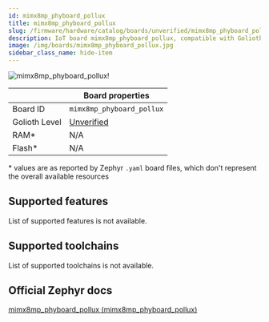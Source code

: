 ```yaml
---
id: mimx8mp_phyboard_pollux
title: mimx8mp_phyboard_pollux
slug: /firmware/hardware/catalog/boards/unverified/mimx8mp_phyboard_pollux
description: IoT board mimx8mp_phyboard_pollux, compatible with Golioth at unverified level.
image: /img/boards/mimx8mp_phyboard_pollux.jpg
sidebar_class_name: hide-item
---
```


[//]: # (This is an auto-generated file, do not edit! Changes to it will be lost upon re-generation)

![mimx8mp_phyboard_pollux!](/img/boards/mimx8mp_phyboard_pollux.jpg "mimx8mp_phyboard_pollux")

|                | Board properties     |
| -------------  | -------------------- |
| Board ID       | `mimx8mp_phyboard_pollux` |
| Golioth Level  | [Unverified](/firmware/hardware#unverified-boards) |
| RAM*           | N/A |
| Flash*         | N/A |

\* values are as reported by Zephyr `.yaml` board files, which don't represent the overall available resources



## Supported features

List of supported features is not available.

## Supported toolchains

List of supported toolchains is not available.

## Official Zephyr docs

[mimx8mp_phyboard_pollux (mimx8mp_phyboard_pollux)](https://docs.zephyrproject.org/latest/boards/phytec/mimx8mp_phyboard_pollux/doc/index.html)
